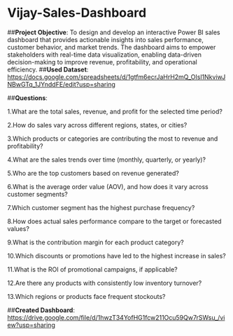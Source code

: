 # Vijay-Sales-Dashboard
##**Project Objective**: To design and develop an interactive Power BI sales dashboard that provides actionable insights into sales performance, customer behavior, and market trends. The dashboard aims to empower stakeholders with real-time data visualization, enabling data-driven decision-making to improve revenue, profitability, and operational efficiency.
##**Used Dataset**: https://docs.google.com/spreadsheets/d/1gtfm6ecrJaHrH2mQ_OIsl1NkviwJNBwGTq_1JYnddFE/edit?usp=sharing

##**Questions**: 

1.What are the total sales, revenue, and profit for the selected time period?

2.How do sales vary across different regions, states, or cities?

3.Which products or categories are contributing the most to revenue and profitability?

4.What are the sales trends over time (monthly, quarterly, or yearly)?

5.Who are the top customers based on revenue generated?

6.What is the average order value (AOV), and how does it vary across customer segments?

7.Which customer segment has the highest purchase frequency?

8.How does actual sales performance compare to the target or forecasted values?

9.What is the contribution margin for each product category?

10.Which discounts or promotions have led to the highest increase in sales?

11.What is the ROI of promotional campaigns, if applicable?

12.Are there any products with consistently low inventory turnover?

13.Which regions or products face frequent stockouts?

##**Created Dashboard**: https://drive.google.com/file/d/1hwzT34YofHG1fcw211Ocu59Qw7rSWsu_/view?usp=sharing
